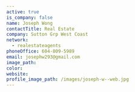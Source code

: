 ```yaml
---
active: true
is_company: false
name: Joseph Wong
contactTitle: Real Estate
company: Sutton Grp West Coast
network:
  - realestateagents
phoneOffice: 604-809-5989
email: josephw293@gmail.com
image_path:
color:
website:
profile_image_path: /images/joseph-w--web.jpg
---
```



